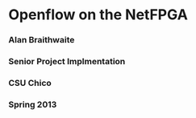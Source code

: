 # Openflow on the NetFPGA

### Alan Braithwaite
### Senior Project Implmentation
### CSU Chico
### Spring 2013


